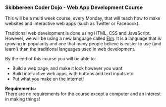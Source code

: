 ### Skibbereen Coder Dojo - Web App Development Course

This will be a multi week course, every Monday, that will teach how to make websites and interactive web apps (such as Twitter or Facebook).

Traditional web development is done using HTML, CSS and JavaScript. However, we will be using a new language called [Elm](http://elm-lang.org/). It is a language that is growing in popularity and one that many people believe is easier to use (and learn!) than the traditional languages used in web development.

By the end of this course you will be able to:
- Build a web page, and make it look however you want
- Build interactive web apps, with buttons and text inputs etc
- Put what you make on the internet!

__Requirements:__  
There are no requirements for the course except a computer and an interest in making things!

